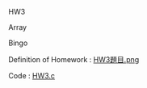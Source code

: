 HW3

Array

Bingo

Definition of Homework : [HW3題目.png](https://github.com/laynotena/Programming-Language/blob/main/HW3/HW3%E9%A1%8C%E7%9B%AE.PNG)

Code : [HW3.c](https://github.com/laynotena/Programming-Language/blob/main/HW3/HW3.c)

